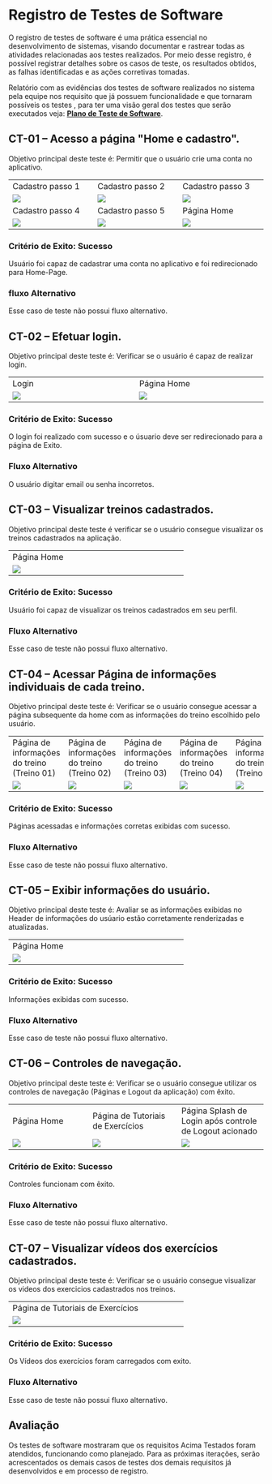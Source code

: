# Registro de Testes de Software

O registro de testes de software é uma prática essencial no desenvolvimento de sistemas, visando documentar e rastrear todas as atividades relacionadas aos testes realizados. Por meio desse registro, é possível registrar detalhes sobre os casos de teste, os resultados obtidos, as falhas identificadas e as ações corretivas tomadas. 

Relatório com as evidências dos testes de software realizados no sistema pela equipe nos requisito que já possuem funcionalidade e que tornaram possíveis os testes , para ter uma visão geral dos testes que serão executados veja: **[Plano de Teste de Software](https://github.com/ICEI-PUC-Minas-PMV-ADS/pmv-ads-2023-1-e3-proj-mov-t1-shape-up/blob/main/docs/08-Plano%20de%20Testes%20de%20Software.md)**.

## CT-01 – Acesso a página "Home e cadastro".

Objetivo principal deste teste é: Permitir que o usuário crie uma conta no aplicativo.

<table>
  <tr>
    <td width='330'>Cadastro passo 1</td>
    <td width='330'>Cadastro passo 2</td>
    <td width='330'>Cadastro passo 3</td>
  </tr>
  <tr>
    <td><img src='https://user-images.githubusercontent.com/102563767/236706374-14f76b18-490d-4db8-aa03-3532f99fd8d4.png'/></td>
    <td><img src='https://user-images.githubusercontent.com/102563767/236706381-53a67973-b4cd-4140-aad8-c7a3eb666ce8.png'/></td>
    <td><img src='https://user-images.githubusercontent.com/102563767/236706387-daf0bcc2-da31-47c0-9a9a-db94635a0ddb.png'/></td>
  </tr>
  <tr>
    <td width='330'>Cadastro passo 4</td>
    <td width='330'>Cadastro passo 5</td>
    <td width='330'>Página Home</td>
  </tr>
  <tr>
    <td><img src='https://user-images.githubusercontent.com/102563767/236706391-eff6ef4e-9440-4272-8e54-e6f32ccf56b4.png'/></td>
    <td><img src='https://user-images.githubusercontent.com/102563767/236706395-7e451790-89d7-400e-ba4f-3772cf36c8be.png'/></td>
    <td><img src='https://user-images.githubusercontent.com/102563767/236699882-9fe2ad5f-addf-4956-b740-2d77bae8cd31.png'/></td>
  </tr>
 </table>
 
### Critério de Exito: Sucesso
Usuário foi capaz de cadastrar uma conta no aplicativo e foi redirecionado para Home-Page.

### fluxo Alternativo
Esse caso de teste não possui fluxo alternativo.

## CT-02 – Efetuar login.
Objetivo principal deste teste é: Verificar se o usuário é capaz de realizar login.

<table>
  <tr>
    <td width='330'>Login</td>
    <td width='330'>Página Home</td>
  </tr>
  <tr>
    <td><img src='https://user-images.githubusercontent.com/102563767/236706687-1ac62107-e8d6-48f1-8996-90e46c11d698.jpg'/></td>
    <td><img src='https://user-images.githubusercontent.com/102563767/236699882-9fe2ad5f-addf-4956-b740-2d77bae8cd31.png'/></td>
  </tr>
</table>

### Critério de Exito: Sucesso
O login foi realizado com sucesso e o úsuario deve ser redirecionado para a página de Exito.

### Fluxo Alternativo
O usuário digitar email ou senha incorretos.

## CT-03 – Visualizar treinos cadastrados.

Objetivo principal deste teste é verificar se o usuário consegue visualizar os treinos cadastrados na aplicação.

<table>
  <tr>
    <td width='330'>Página Home</td>
  </tr>
  <tr>
    <td><img src='https://user-images.githubusercontent.com/102563767/236699882-9fe2ad5f-addf-4956-b740-2d77bae8cd31.png'/></td>
  </tr>
</table>

### Critério de Exito: Sucesso

Usuário foi capaz de visualizar os treinos cadastrados em seu perfil.

### Fluxo Alternativo
Esse caso de teste não possui fluxo alternativo.

## CT-04 – Acessar Página de informações individuais de cada treino.

Objetivo principal deste teste é: Verificar se o usuário consegue acessar a página subsequente da home com as informações do treino escolhido pelo usuário.

<table>
  <tr>
    <td width='330'>Página de informações do treino (Treino 01)</td>
    <td width='330'>Página de informações do treino (Treino 02)</td>
    <td width='330'>Página de informações do treino (Treino 03)</td>
    <td width='330'>Página de informações do treino (Treino 04)</td>
    <td width='330'>Página de informações do treino (Treino 05)</td>
  </tr>
  <tr>
    <td><img src='https://github.com/brunosellas/pmv-ads-2023-1-e3-proj-mov-t1-shape-up/assets/102563767/27efe3d1-0ae2-41e8-ae6e-3190adc793d6'/></td>
    <td><img src='https://github.com/brunosellas/pmv-ads-2023-1-e3-proj-mov-t1-shape-up/assets/102563767/5b707494-c849-4680-84aa-eb89887fd93b'/></td>
    <td><img src='https://github.com/brunosellas/pmv-ads-2023-1-e3-proj-mov-t1-shape-up/assets/102563767/81dae677-53a7-45d5-a171-077d52f7a25e'/></td>
    <td><img src='https://github.com/brunosellas/pmv-ads-2023-1-e3-proj-mov-t1-shape-up/assets/102563767/09fe740e-5faf-4b5d-836c-a331b0e10feb'/></td>
    <td><img src='https://github.com/brunosellas/pmv-ads-2023-1-e3-proj-mov-t1-shape-up/assets/102563767/2dad9e9d-3d84-4682-954c-76ac6f08f2c6'/></td>
  </tr>
</table>

### Critério de Exito: Sucesso

Páginas acessadas e informações corretas exibidas com sucesso.

### Fluxo Alternativo
Esse caso de teste não possui fluxo alternativo.

## CT-05 – Exibir informações do usuário.
Objetivo principal deste teste é: Avaliar se as informações exibidas no Header de informações do usúario estão corretamente renderizadas e atualizadas.

<table>
  <tr>
    <td width='330'>Página Home</td>
  </tr
    <tr>
    <td><img src='https://github.com/ICEI-PUC-Minas-PMV-ADS/pmv-ads-2023-1-e3-proj-mov-t1-shape-up/assets/102563767/e576adbd-fb35-4260-a0a8-e9a31a9fafd2'></td>
  </tr>
</table>

### Critério de Exito: Sucesso
Informações exibidas com sucesso.

### Fluxo Alternativo
Esse caso de teste não possui fluxo alternativo.

## CT-06 – Controles de navegação.
Objetivo principal deste teste é: Verificar se o usuário consegue utilizar os controles de navegação (Páginas e Logout da aplicação) com êxito.

<table>
  <tr>
    <td width='330'>Página Home</td>
    <td width='330'>Página de Tutoriais de Exercícios</td>
    <td width='330'>Página Splash de Login após controle de Logout acionado</td>
  </tr>
  <tr>
    <td><img src='https://github.com/ICEI-PUC-Minas-PMV-ADS/pmv-ads-2023-1-e3-proj-mov-t1-shape-up/assets/102563767/e576adbd-fb35-4260-a0a8-e9a31a9fafd2'></td>
    <td><img src='https://github.com/ICEI-PUC-Minas-PMV-ADS/pmv-ads-2023-1-e3-proj-mov-t1-shape-up/assets/102563767/4f59a448-8365-49f0-8b79-8a0c6777808e'/></td>
    <td><img src='https://github.com/brunosellas/pmv-ads-2023-1-e3-proj-mov-t1-shape-up/assets/102563767/2cb6dcc0-5715-46c2-a3ae-eea8e5eddd27'/></td>
  </tr>
</table>

### Critério de Exito: Sucesso
Controles funcionam com êxito.

### Fluxo Alternativo
Esse caso de teste não possui fluxo alternativo.

## CT-07 – Visualizar vídeos dos exercícios cadastrados.

Objetivo principal deste teste é: Verificar se o usuário consegue visualizar os videos dos exercicios cadastrados nos treinos.

<table>
  <tr>
    <td width='330'>Página de Tutoriais de Exercícios</td>
  </tr>
  <tr>
    <td><img src='https://github.com/ICEI-PUC-Minas-PMV-ADS/pmv-ads-2023-1-e3-proj-mov-t1-shape-up/assets/102563767/57957e03-9205-403a-8e52-848107f2cfef'/></td>
  </tr>
</table>

### Critério de Exito: Sucesso

Os Vídeos dos exercícios foram carregados com exito.

### Fluxo Alternativo
Esse caso de teste não possui fluxo alternativo.

## Avaliação

Os testes de software mostraram que os requisitos Acima Testados foram atendidos, funcionando como planejado. Para as próximas iterações, serão acrescentados os demais casos de testes dos demais requisitos já desenvolvidos e em processo de registro.
